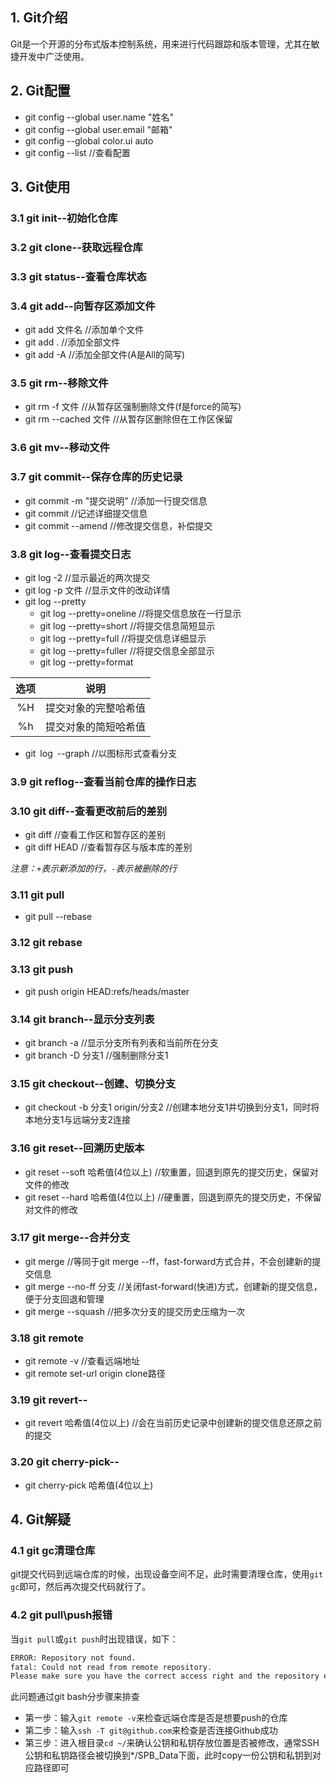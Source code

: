 ## 1. Git介绍

Git是一个开源的分布式版本控制系统，用来进行代码跟踪和版本管理，尤其在敏捷开发中广泛使用。

## 2. Git配置

- git config --global user.name "姓名"
- git config --global user.email "邮箱"
- git config --global color.ui auto
- git config --list                       //查看配置

## 3. Git使用

### 3.1 git init--初始化仓库

### 3.2 git clone--获取远程仓库

### 3.3 git status--查看仓库状态

### 3.4 git add--向暂存区添加文件

- git add 文件名                //添加单个文件
- git add .                    //添加全部文件
- git add -A                   //添加全部文件(A是All的简写)

### 3.5 git rm--移除文件

- git rm -f 文件               //从暂存区强制删除文件(f是force的简写)
- git rm --cached 文件         //从暂存区删除但在工作区保留

### 3.6 git mv--移动文件


### 3.7 git commit--保存仓库的历史记录

- git commit -m "提交说明"      //添加一行提交信息
- git commit                    //记述详细提交信息
- git commit --amend            //修改提交信息，补偿提交

### 3.8 git log--查看提交日志

- git log -2                   //显示最近的两次提交
- git log -p 文件              //显示文件的改动详情
- git log --pretty             
  - git log --pretty=oneline   //将提交信息放在一行显示
  - git log --pretty=short     //将提交信息简短显示
  - git log --pretty=full      //将提交信息详细显示
  - git log --pretty=fuller    //将提交信息全部显示
  - git log --pretty=format
  
|选项|说明|
|:--:|:--:|
|%H|提交对象的完整哈希值|
|%h|提交对象的简短哈希值|

- git log --graph              //以图标形式查看分支
  
### 3.9 git reflog--查看当前仓库的操作日志
  
### 3.10 git diff--查看更改前后的差别

- git diff                     //查看工作区和暂存区的差别
- git diff HEAD                //查看暂存区与版本库的差别

*注意：`+`表示新添加的行，`-`表示被删除的行*

### 3.11 git pull

- git pull --rebase

### 3.12 git rebase

### 3.13 git push

- git push origin HEAD:refs/heads/master

### 3.14 git branch--显示分支列表

- git branch -a                //显示分支所有列表和当前所在分支
- git branch -D 分支1          //强制删除分支1

### 3.15 git checkout--创建、切换分支

- git checkout -b 分支1 origin/分支2  //创建本地分支1并切换到分支1，同时将本地分支1与远端分支2连接

### 3.16 git reset--回溯历史版本

- git reset --soft 哈希值(4位以上)  //软重置，回退到原先的提交历史，保留对文件的修改
- git reset --hard 哈希值(4位以上)  //硬重置，回退到原先的提交历史，不保留对文件的修改

### 3.17 git merge--合并分支

- git merge                       //等同于git merge --ff，fast-forward方式合并，不会创建新的提交信息
- git merge --no-ff 分支          //关闭fast-forward(快进)方式，创建新的提交信息，便于分支回退和管理
- git merge --squash              //把多次分支的提交历史压缩为一次

### 3.18 git remote

- git remote -v                   //查看远端地址
- git remote set-url origin clone路径

### 3.19 git revert--

- git revert 哈希值(4位以上)      //会在当前历史记录中创建新的提交信息还原之前的提交

### 3.20 git cherry-pick--

- git cherry-pick 哈希值(4位以上) 

## 4. Git解疑

### 4.1 git gc清理仓库

git提交代码到远端仓库的时候，出现设备空间不足，此时需要清理仓库，使用`git gc`即可，然后再次提交代码就行了。

### 4.2 git pull\push报错

当`git pull`或`git push`时出现错误，如下：

```bash
ERROR: Repository not found.
fatal: Could not read from remote repository.
Please make sure you have the correct access right and the repository exists.
```

此问题通过git bash分步骤来排查
- 第一步：输入`git remote -v`来检查远端仓库是否是想要push的仓库
- 第二步：输入`ssh -T git@github.com`来检查是否连接Github成功
- 第三步：进入根目录`cd ~/`来确认公钥和私钥存放位置是否被修改，通常SSH公钥和私钥路径会被切换到*/SPB_Data下面，此时copy一份公钥和私钥到对应路径即可